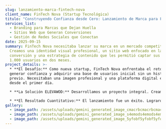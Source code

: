 ```yaml
---
slug: lanzamiento-marca-fintech-nova
client_name: FinTech Nova (Startup Tecnológica)
titulo: "Construyendo Confianza desde Cero: Lanzamiento de Marca para FinTech Nova"
services_list:
  - Branding para Marcas que Dejan Huella
  - Sitios Web que Generan Conversiones
  - Gestión de Redes Sociales que Conectan
date: 2025-09-15
summary: FinTech Nova necesitaba lanzar su marca en un mercado competitivo.
  Creamos una identidad visual profesional, un sitio web enfocado en la
  conversión y una estrategia de contenido que les permitió captar sus primeros
  1.000 usuarios en dos meses.
project_details: >-
  * **El Desafío:** Como nueva startup, FinTech Nova enfrentaba el reto de
  generar confianza y adquirir una base de usuarios inicial sin un historial
  previo. Necesitaban una imagen profesional y una plataforma digital efectiva
  desde el primer día.

  * **La Solución ELEVAWOD:** Desarrollamos un proyecto integral. Creamos una identidad de marca (Branding) que comunicaba seguridad y modernidad. Diseñamos un sitio web (landing page) optimizado para una sola acción: el registro de early adopters. Finalmente, lanzamos una campaña de contenido educativo en LinkedIn para posicionarlos como expertos.

  * **El Resultado Cuantitativo:** El lanzamiento fue un éxito. Lograron la captación de sus primeros 1.000 usuarios en solo 60 días. Su nueva identidad de marca fue clave para cerrar sus primeras alianzas, y el sitio web mantuvo una tasa de conversión a registro del 15%.
gallery:
  - image_path: /assets/uploads/gemini_generated_image_cmacrbcmacrbcmac.png
  - image_path: /assets/uploads/gemini_generated_image_s4emods4emods4em.png
  - image_path: /assets/uploads/gemini_generated_image_5yfobf5yfobf5yfo.png
---
```


